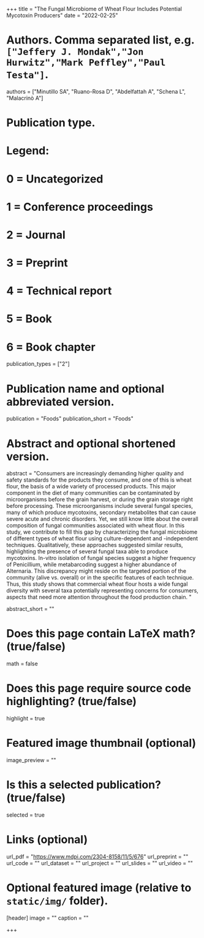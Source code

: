 +++
title = "The Fungal Microbiome of Wheat Flour Includes Potential Mycotoxin Producers"
date = "2022-02-25"

# Authors. Comma separated list, e.g. `["Jeffery J. Mondak","Jon Hurwitz","Mark Peffley","Paul Testa"]`.
authors = ["Minutillo SA", "Ruano-Rosa D", "Abdelfattah A", "Schena L", "Malacrinò A"]

# Publication type.
# Legend:
# 0 = Uncategorized
# 1 = Conference proceedings
# 2 = Journal
# 3 = Preprint
# 4 = Technical report
# 5 = Book
# 6 = Book chapter
publication_types = ["2"]

# Publication name and optional abbreviated version.
publication = "Foods"
publication_short = "Foods"

# Abstract and optional shortened version.
abstract = "Consumers are increasingly demanding higher quality and safety standards for the products they consume, and one of this is wheat flour, the basis of a wide variety of processed products. This major component in the diet of many communities can be contaminated by microorganisms before the grain harvest, or during the grain storage right before processing. These microorganisms include several fungal species, many of which produce mycotoxins, secondary metabolites that can cause severe acute and chronic disorders. Yet, we still know little about the overall composition of fungal communities associated with wheat flour. In this study, we contribute to fill this gap by characterizing the fungal microbiome of different types of wheat flour using culture-dependent and -independent techniques. Qualitatively, these approaches suggested similar results, highlighting the presence of several fungal taxa able to produce mycotoxins. In-vitro isolation of fungal species suggest a higher frequency of Penicillium, while metabarcoding suggest a higher abundance of Alternaria. This discrepancy might reside on the targeted portion of the community (alive vs. overall) or in the specific features of each technique. Thus, this study shows that commercial wheat flour hosts a wide fungal diversity with several taxa potentially representing concerns for consumers, aspects that need more attention throughout the food production chain. "

abstract_short = ""

# Does this page contain LaTeX math? (true/false)
math = false

# Does this page require source code highlighting? (true/false)
highlight = true

# Featured image thumbnail (optional)
image_preview = ""

# Is this a selected publication? (true/false)
selected = true

# Links (optional)
url_pdf = "https://www.mdpi.com/2304-8158/11/5/676"
url_preprint = ""
url_code = ""
url_dataset = ""
url_project = ""
url_slides = ""
url_video = ""

# Optional featured image (relative to `static/img/` folder).
[header]
image = ""
caption = ""

+++
